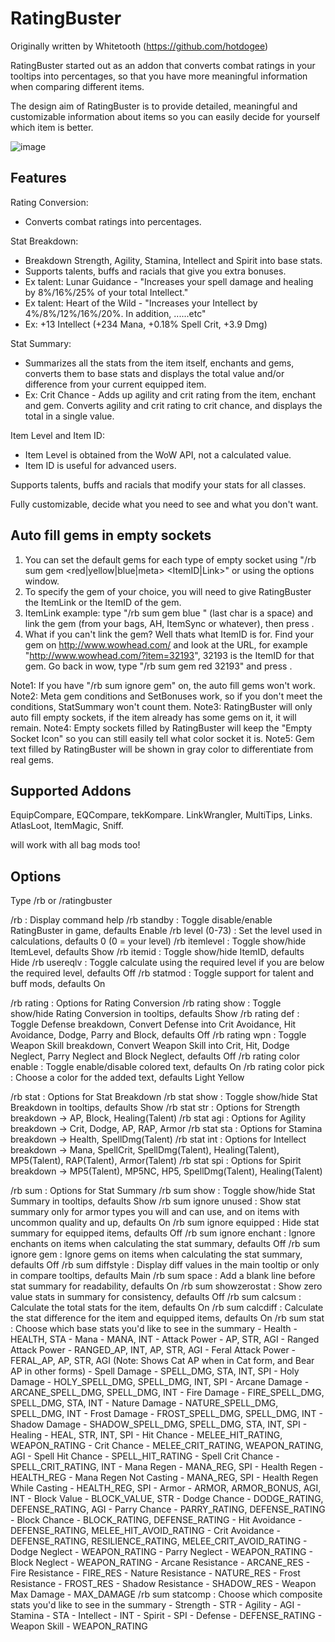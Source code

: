 # RatingBuster

Originally written by Whitetooth (https://github.com/hotdogee)

RatingBuster started out as an addon that converts combat ratings in your tooltips into percentages, so that you have more meaningful information when comparing different items.

The design aim of RatingBuster is to provide detailed, meaningful and customizable information about items so you can easily decide for yourself which item is better.

![image](https://user-images.githubusercontent.com/7716908/118906676-d70d6b80-b8e3-11eb-80fa-001034491a32.png)

## Features

Rating Conversion:
  * Converts combat ratings into percentages.

Stat Breakdown:
  * Breakdown Strength, Agility, Stamina, Intellect and Spirit into base stats.
  * Supports talents, buffs and racials that give you extra bonuses.
  * Ex talent: Lunar Guidance - "Increases your spell damage and healing by 8%/16%/25% of your total Intellect."
  * Ex talent: Heart of the Wild - "Increases your Intellect by 4%/8%/12%/16%/20%. In addition, ......etc"
  * Ex: +13 Intellect (+234 Mana, +0.18% Spell Crit, +3.9 Dmg)

Stat Summary:
  * Summarizes all the stats from the item itself, enchants and gems, converts them to base stats and displays the total value and/or difference from your current equipped item.
  * Ex: Crit Chance - Adds up agility and crit rating from the item, enchant and gem. Converts agility and crit rating to crit chance, and displays the total in a single value.

Item Level and Item ID:
  * Item Level is obtained from the WoW API, not a calculated value.
  * Item ID is useful for advanced users.

Supports talents, buffs and racials that modify your stats for all classes.

Fully customizable, decide what you need to see and what you don't want.


## Auto fill gems in empty sockets
1. You can set the default gems for each type of empty socket using "/rb sum gem <red|yellow|blue|meta> <ItemID|Link>" or using the options window.
2. To specify the gem of your choice, you will need to give RatingBuster the ItemLink or the ItemID of the gem.
3. ItemLink example: type "/rb sum gem blue " (last char is a space) and link the gem (from your bags, AH, ItemSync or whatever), then press <enter>.
4. What if you can't link the gem? Well thats what ItemID is for. Find your gem on http://www.wowhead.com/ and look at the URL,
   for example "http://www.wowhead.com/?item=32193", 32193 is the ItemID for that gem.
   Go back in wow, type "/rb sum gem red 32193" and press <enter>.

Note1: If you have "/rb sum ignore gem" on, the auto fill gems won't work.
Note2: Meta gem conditions and SetBonuses work, so if you don't meet the conditions, StatSummary won't count them.
Note3: RatingBuster will only auto fill empty sockets, if the item already has some gems on it, it will remain.
Note4: Empty sockets filled by RatingBuster will keep the "Empty Socket Icon" so you can still easily tell what color socket it is.
Note5: Gem text filled by RatingBuster will be shown in gray color to differentiate from real gems.


## Supported Addons

EquipCompare, EQCompare, tekKompare.
LinkWrangler, MultiTips, Links.
AtlasLoot, ItemMagic, Sniff.

will work with all bag mods too!


## Options

Type /rb or /ratingbuster

/rb : Display command help
/rb standby : Toggle disable/enable RatingBuster in game, defaults Enable
/rb level (0-73) : Set the level used in calculations, defaults 0 (0 = your level)
/rb itemlevel : Toggle show/hide ItemLevel, defaults Show
/rb itemid : Toggle show/hide ItemID, defaults Hide
/rb usereqlv : Toggle calculate using the required level if you are below the required level, defaults Off
/rb statmod : Toggle support for talent and buff mods, defaults On

/rb rating : Options for Rating Conversion
/rb rating show : Toggle show/hide Rating Conversion in tooltips, defaults Show
/rb rating def : Toggle Defense breakdown, Convert Defense into Crit Avoidance, Hit Avoidance, Dodge, Parry and Block, defaults Off
/rb rating wpn : Toggle Weapon Skill breakdown, Convert Weapon Skill into Crit, Hit, Dodge Neglect, Parry Neglect and Block Neglect, defaults Off
/rb rating color enable : Toggle enable/disable colored text, defaults On
/rb rating color pick : Choose a color for the added text, defaults Light Yellow

/rb stat : Options for Stat Breakdown
/rb stat show : Toggle show/hide Stat Breakdown in tooltips, defaults Show
/rb stat str : Options for Strength breakdown -> AP, Block, Healing(Talent)
/rb stat agi : Options for Agility breakdown -> Crit, Dodge, AP, RAP, Armor
/rb stat sta : Options for Stamina breakdown -> Health, SpellDmg(Talent)
/rb stat int : Options for Intellect breakdown -> Mana, SpellCrit, SpellDmg(Talent), Healing(Talent), MP5(Talent), RAP(Talent), Armor(Talent)
/rb stat spi : Options for Spirit breakdown -> MP5(Talent), MP5NC, HP5, SpellDmg(Talent), Healing(Talent)

/rb sum : Options for Stat Summary
/rb sum show : Toggle show/hide Stat Summary in tooltips, defaults Show
/rb sum ignore unused : Show stat summary only for armor types you will and can use, and on items with uncommon quality and up, defaults On
/rb sum ignore equipped : Hide stat summary for equipped items, defaults Off
/rb sum ignore enchant : Ignore enchants on items when calculating the stat summary, defaults Off
/rb sum ignore gem : Ignore gems on items when calculating the stat summary, defaults Off
/rb sum diffstyle : Display diff values in the main tooltip or only in compare tooltips, defaults Main
/rb sum space : Add a blank line before stat summary for readability, defaults On
/rb sum showzerostat : Show zero value stats in summary for consistency, defaults Off
/rb sum calcsum : Calculate the total stats for the item, defaults On
/rb sum calcdiff : Calculate the stat difference for the item and equipped items, defaults On
/rb sum stat : Choose which base stats you'd like to see in the summary
	- Health - HEALTH, STA
	- Mana - MANA, INT
	- Attack Power - AP, STR, AGI
	- Ranged Attack Power - RANGED_AP, INT, AP, STR, AGI
	- Feral Attack Power - FERAL_AP, AP, STR, AGI (Note: Shows Cat AP when in Cat form, and Bear AP in other forms)
	- Spell Damage - SPELL_DMG, STA, INT, SPI
	- Holy Damage - HOLY_SPELL_DMG, SPELL_DMG, INT, SPI
	- Arcane Damage - ARCANE_SPELL_DMG, SPELL_DMG, INT
	- Fire Damage - FIRE_SPELL_DMG, SPELL_DMG, STA, INT
	- Nature Damage - NATURE_SPELL_DMG, SPELL_DMG, INT
	- Frost Damage - FROST_SPELL_DMG, SPELL_DMG, INT
	- Shadow Damage - SHADOW_SPELL_DMG, SPELL_DMG, STA, INT, SPI
	- Healing - HEAL, STR, INT, SPI
	- Hit Chance - MELEE_HIT_RATING, WEAPON_RATING
	- Crit Chance - MELEE_CRIT_RATING, WEAPON_RATING, AGI
	- Spell Hit Chance - SPELL_HIT_RATING
	- Spell Crit Chance - SPELL_CRIT_RATING, INT
	- Mana Regen - MANA_REG, SPI
	- Health Regen - HEALTH_REG
	- Mana Regen Not Casting - MANA_REG, SPI
	- Health Regen While Casting - HEALTH_REG, SPI
	- Armor - ARMOR, ARMOR_BONUS, AGI, INT
	- Block Value - BLOCK_VALUE, STR
	- Dodge Chance - DODGE_RATING, DEFENSE_RATING, AGI
	- Parry Chance - PARRY_RATING, DEFENSE_RATING
	- Block Chance - BLOCK_RATING, DEFENSE_RATING
	- Hit Avoidance - DEFENSE_RATING, MELEE_HIT_AVOID_RATING
	- Crit Avoidance - DEFENSE_RATING, RESILIENCE_RATING, MELEE_CRIT_AVOID_RATING
	- Dodge Neglect - WEAPON_RATING
	- Parry Neglect - WEAPON_RATING
	- Block Neglect - WEAPON_RATING
	- Arcane Resistance - ARCANE_RES
	- Fire Resistance - FIRE_RES
	- Nature Resistance - NATURE_RES
	- Frost Resistance - FROST_RES
	- Shadow Resistance - SHADOW_RES
	- Weapon Max Damage - MAX_DAMAGE
/rb sum statcomp : Choose which composite stats you'd like to see in the summary
	- Strength - STR
	- Agility - AGI
	- Stamina - STA
	- Intellect - INT
	- Spirit - SPI
	- Defense - DEFENSE_RATING
	- Weapon Skill - WEAPON_RATING
